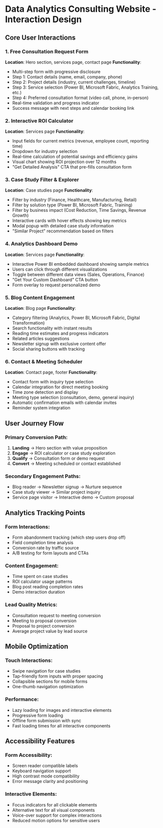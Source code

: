 # Data Analytics Consulting Website - Interaction Design

## Core User Interactions

### 1. Free Consultation Request Form
**Location**: Hero section, services page, contact page
**Functionality**: 
- Multi-step form with progressive disclosure
- Step 1: Contact details (name, email, company, phone)
- Step 2: Project details (industry, current challenges, timeline)
- Step 3: Service selection (Power BI, Microsoft Fabric, Analytics Training, etc.)
- Step 4: Preferred consultation format (video call, phone, in-person)
- Real-time validation and progress indicator
- Success message with next steps and calendar booking link

### 2. Interactive ROI Calculator
**Location**: Services page
**Functionality**:
- Input fields for current metrics (revenue, employee count, reporting time)
- Dropdown for industry selection
- Real-time calculation of potential savings and efficiency gains
- Visual chart showing ROI projection over 12 months
- "Get Detailed Analysis" CTA that pre-fills consultation form

### 3. Case Study Filter & Explorer
**Location**: Case studies page
**Functionality**:
- Filter by industry (Finance, Healthcare, Manufacturing, Retail)
- Filter by solution type (Power BI, Microsoft Fabric, Training)
- Filter by business impact (Cost Reduction, Time Savings, Revenue Growth)
- Interactive cards with hover effects showing key metrics
- Modal popup with detailed case study information
- "Similar Project" recommendation based on filters

### 4. Analytics Dashboard Demo
**Location**: Services page
**Functionality**:
- Interactive Power BI embedded dashboard showing sample metrics
- Users can click through different visualizations
- Toggle between different data views (Sales, Operations, Finance)
- "Get Your Custom Dashboard" CTA button
- Form overlay to request personalized demo

### 5. Blog Content Engagement
**Location**: Blog page
**Functionality**:
- Category filtering (Analytics, Power BI, Microsoft Fabric, Digital Transformation)
- Search functionality with instant results
- Reading time estimates and progress indicators
- Related articles suggestions
- Newsletter signup with exclusive content offer
- Social sharing buttons with tracking

### 6. Contact & Meeting Scheduler
**Location**: Contact page, footer
**Functionality**:
- Contact form with inquiry type selection
- Calendar integration for direct meeting booking
- Time zone detection and display
- Meeting type selection (consultation, demo, general inquiry)
- Automatic confirmation emails with calendar invites
- Reminder system integration

## User Journey Flow

### Primary Conversion Path:
1. **Landing** → Hero section with value proposition
2. **Engage** → ROI calculator or case study exploration
3. **Qualify** → Consultation form or demo request
4. **Convert** → Meeting scheduled or contact established

### Secondary Engagement Paths:
- Blog reader → Newsletter signup → Nurture sequence
- Case study viewer → Similar project inquiry
- Service page visitor → Interactive demo → Custom proposal

## Analytics Tracking Points

### Form Interactions:
- Form abandonment tracking (which step users drop off)
- Field completion time analysis
- Conversion rate by traffic source
- A/B testing for form layouts and CTAs

### Content Engagement:
- Time spent on case studies
- ROI calculator usage patterns
- Blog post reading completion rates
- Demo interaction duration

### Lead Quality Metrics:
- Consultation request to meeting conversion
- Meeting to proposal conversion
- Proposal to project conversion
- Average project value by lead source

## Mobile Optimization

### Touch Interactions:
- Swipe navigation for case studies
- Tap-friendly form inputs with proper spacing
- Collapsible sections for mobile forms
- One-thumb navigation optimization

### Performance:
- Lazy loading for images and interactive elements
- Progressive form loading
- Offline form submission with sync
- Fast loading times for all interactive components

## Accessibility Features

### Form Accessibility:
- Screen reader compatible labels
- Keyboard navigation support
- High contrast mode compatibility
- Error message clarity and positioning

### Interactive Elements:
- Focus indicators for all clickable elements
- Alternative text for all visual components
- Voice-over support for complex interactions
- Reduced motion options for sensitive users